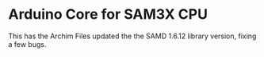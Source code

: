 # Arduino Core for SAM3X CPU

This has the Archim Files updated the the SAMD 1.6.12 library version, fixing a few bugs.